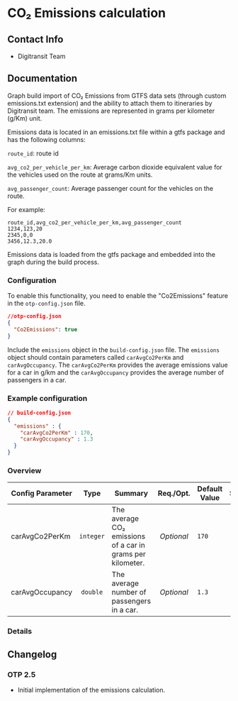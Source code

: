 # CO₂ Emissions calculation

## Contact Info

- Digitransit Team

## Documentation

Graph build import of CO₂ Emissions from GTFS data sets (through custom emissions.txt extension)
and the ability to attach them to itineraries by Digitransit team.
The emissions are represented in grams per kilometer (g/Km) unit.

Emissions data is located in an emissions.txt file within a gtfs package and has the following columns:

`route_id`: route id

`avg_co2_per_vehicle_per_km`: Average carbon dioxide equivalent value for the vehicles used on the route at grams/Km units.

`avg_passenger_count`: Average passenger count for the vehicles on the route.

For example:
```csv
route_id,avg_co2_per_vehicle_per_km,avg_passenger_count
1234,123,20
2345,0,0
3456,12.3,20.0
```

Emissions data is loaded from the gtfs package and embedded into the graph during the build process.


### Configuration
To enable this functionality, you need to enable the "Co2Emissions"  feature in the
`otp-config.json` file.

```JSON
//otp-config.json
{
  "Co2Emissions": true
}

```
Include the `emissions` object in the
`build-config.json` file. The `emissions` object should contain parameters called
`carAvgCo2PerKm` and `carAvgOccupancy`. The `carAvgCo2PerKm` provides the average emissions value for a car in g/km and
the `carAvgOccupancy` provides the average number of passengers in a car.

<!-- config BEGIN -->
<!-- NOTE! This section is auto-generated. Do not change, change doc in code instead. -->

### Example configuration

```JSON
// build-config.json
{
  "emissions" : {
    "carAvgCo2PerKm" : 170,
    "carAvgOccupancy" : 1.3
  }
}
```
### Overview

| Config Parameter |    Type   | Summary                                                    |  Req./Opt. | Default Value | Since |
|------------------|:---------:|------------------------------------------------------------|:----------:|---------------|:-----:|
| carAvgCo2PerKm   | `integer` | The average CO₂ emissions of a car in grams per kilometer. | *Optional* | `170`         |  2.5  |
| carAvgOccupancy  |  `double` | The average number of passengers in a car.                 | *Optional* | `1.3`         |  2.5  |


### Details


<!-- config END -->

## Changelog

### OTP 2.5

- Initial implementation of the emissions calculation.
